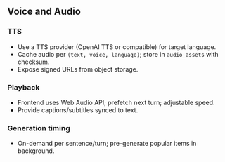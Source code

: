 ## Voice and Audio

### TTS
- Use a TTS provider (OpenAI TTS or compatible) for target language.
- Cache audio per `(text, voice, language)`; store in `audio_assets` with checksum.
- Expose signed URLs from object storage.

### Playback
- Frontend uses Web Audio API; prefetch next turn; adjustable speed.
- Provide captions/subtitles synced to text.

### Generation timing
- On-demand per sentence/turn; pre-generate popular items in background.


